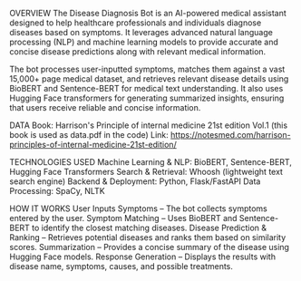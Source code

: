 OVERVIEW
The Disease Diagnosis Bot is an AI-powered medical assistant designed to help healthcare professionals and individuals diagnose diseases based on symptoms. It leverages advanced natural language processing (NLP) and machine learning models to provide accurate and concise disease predictions along with relevant medical information.

The bot processes user-inputted symptoms, matches them against a vast 15,000+ page medical dataset, and retrieves relevant disease details using BioBERT and Sentence-BERT for medical text understanding. It also uses Hugging Face transformers for generating summarized insights, ensuring that users receive reliable and concise information.

DATA 
Book: Harrison's Principle of internal medicine 21st edition Vol.1 (this book is used as data.pdf in the code)
Link: https://notesmed.com/harrison-principles-of-internal-medicine-21st-edition/


TECHNOLOGIES USED 
Machine Learning & NLP: BioBERT, Sentence-BERT, Hugging Face Transformers
Search & Retrieval: Whoosh (lightweight text search engine)
Backend & Deployment: Python, Flask/FastAPI
Data Processing: SpaCy, NLTK   

HOW IT WORKS 
User Inputs Symptoms – The bot collects symptoms entered by the user.
Symptom Matching – Uses BioBERT and Sentence-BERT to identify the closest matching diseases.
Disease Prediction & Ranking – Retrieves potential diseases and ranks them based on similarity scores.
Summarization – Provides a concise summary of the disease using Hugging Face models.
Response Generation – Displays the results with disease name, symptoms, causes, and possible treatments.

